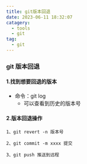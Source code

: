 ```yaml
---
title: git版本回退
date: 2023-06-11 18:32:07
catagery: 
  - tools
  - git
tag: 
  - git
---
```

### git 版本回退

#### 1.找到想要回退的版本

- 命令：git log 
  - 可以查看到历史的版本号

#### 2.版本回退操作

```git
1、git revert -n 版本号

2、git commit -m xxxx 提交

3、git push 推送到远程
```

